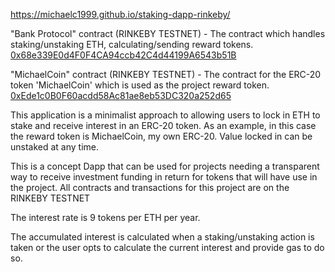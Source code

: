 https://michaelc1999.github.io/staking-dapp-rinkeby/

"Bank Protocol" contract (RINKEBY TESTNET) - The contract which handles staking/unstaking ETH, calculating/sending reward tokens.
<a href="https://rinkeby.etherscan.io/address/0x68e339E0d4F0F4CA94ccb42C4d44199A6543b51B">0x68e339E0d4F0F4CA94ccb42C4d44199A6543b51B<a>

"MichaelCoin" contract (RINKEBY TESTNET) - The contract for the ERC-20 token 'MichaelCoin' which is used as the project reward token.
<a href="https://rinkeby.etherscan.io/address/0xEde1c0B0F60acdd58Ac81ae8eb53DC320a252d65">0xEde1c0B0F60acdd58Ac81ae8eb53DC320a252d65<a>


This application is a minimalist approach to allowing users to lock in ETH to stake and receive interest in an ERC-20 token. As an example, in this case the reward token is MichaelCoin, my own ERC-20. Value locked in can be unstaked at any time.

This is a concept Dapp that can be used for projects needing a transparent way to receive investment funding in return for tokens that will have use in the project. All contracts and transactions for this project are on the RINKEBY TESTNET

The interest rate is 9 tokens per ETH per year.

The accumulated interest is calculated when a staking/unstaking action is taken or the user opts to calculate the current interest and provide gas to do so.
